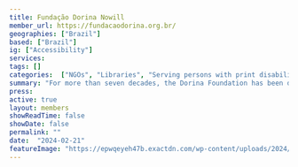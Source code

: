 ```yaml
---
title: Fundação Dorina Nowill
member_url: https://fundacaodorina.org.br/
geographies: ["Brazil"]
based: ["Brazil"]
ig: ["Accessibility"] 
services: 
tags: []
categories:  ["NGOs", "Libraries", "Serving persons with print disabilities"]
summary: "For more than seven decades, the Dorina Foundation has been dedicated to the care and social inclusion of blind and low-vision people."
press:
active: true
layout: members
showReadTime: false
showDate: false
permalink: ""
date:  "2024-02-21"
featureImage: "https://epwqeyeh47b.exactdn.com/wp-content/uploads/2024/03/logomarca-fundacao-dorina-nowill-para-cegos-horizontal-transparente.svg"
---
```

